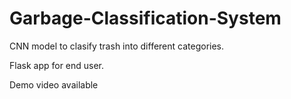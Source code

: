 # Garbage-Classification-System

CNN model to clasify trash into different categories. 

Flask app for end user.

Demo video available
